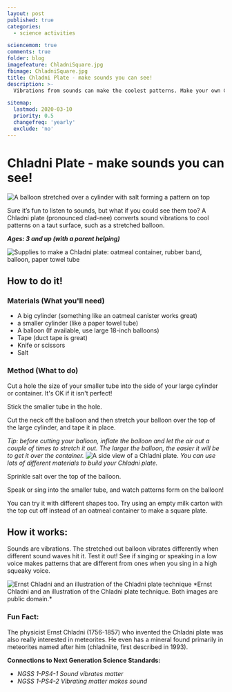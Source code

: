 ```yaml
---
layout: post
published: true
categories:
  - science activities

sciencemom: true
comments: true
folder: blog
imagefeature: ChladniSquare.jpg
fbimage: ChladniSquare.jpg
title: Chladni Plate - make sounds you can see!
description: >-
  Vibrations from sounds can make the coolest patterns. Make your own Chladni plate and see what patterns you can create.

sitemap:
  lastmod: 2020-03-10
  priority: 0.5
  changefreq: 'yearly'
  exclude: 'no'
---
```


# Chladni Plate - make sounds you can see!

<img src="https://i.imgur.com/pWe5mfn.jpg" class="img-fluid" alt="A balloon stretched over a cylinder with salt forming a pattern on top">


Sure it’s fun to listen to sounds, but what if you could see them too? A Chladni plate (pronounced clad-nee) converts sound vibrations to cool patterns on a taut surface, such as a stretched balloon.

***Ages: 3 and up (with a parent helping)***

<img src="https://i.imgur.com/A6GE9mR.jpg" class="img-fluid" alt="Supplies to make a Chladni plate: oatmeal container, rubber band, balloon, paper towel tube">



## How to do it!
### Materials (What you'll need)

* A big cylinder (something like an oatmeal canister works great)
* a smaller cylinder (like a paper towel tube)
* A balloon (If available, use large 18-inch balloons)
* Tape (duct tape is great)
* Knife or scissors
* Salt

### Method (What to do)
Cut a hole the size of your smaller tube into the side of your large cylinder or container. It's OK if it isn't perfect!

Stick the smaller tube in the hole.

Cut the neck off the balloon and then stretch your balloon over the top of the large cylinder, and tape it in place.

*Tip: before cutting your balloon, inflate the balloon and let the air out a couple of times to stretch it out. The larger the balloon, the easier it will be to get it over the container.*
<img src="https://i.imgur.com/riaJqSe.jpg" class="img-fluid" alt="A side view of a Chladni plate.">
*You can use lots of different materials to build your Chladni plate.*


Sprinkle salt over the top of the balloon.

Speak or sing into the smaller tube, and watch patterns form on the balloon!

You can try it with different shapes too. Try using an empty milk carton with the top cut off instead of an oatmeal container to make a square plate.

## How it works:
Sounds are vibrations. The stretched out balloon vibrates differently when different sound waves hit it. Test it out! See if singing or speaking in a low voice makes patterns that are different from ones when you sing in a high squeaky voice.

<img src="https://i.imgur.com/yaPK6T2.jpg" class="img-fluid" alt="Ernst Chladni and an illustration of the Chladni plate technique">
*Ernst Chladni and an illustration of the Chladni plate technique. Both images are public domain.*

### Fun Fact:
The physicist Ernst Chladni (1756-1857) who invented the Chladni plate was also really interested in meteorites. He even has a mineral found primarily in meteorites named after him (chladniite, first described in 1993).

**Connections to Next Generation Science Standards:**
- *NGSS 1-PS4-1 Sound vibrates matter*
- *NGSS 1-PS4-2 Vibrating matter makes sound*
